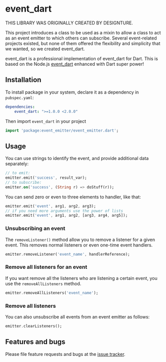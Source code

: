# event_dart

THIS LIBRARY WAS ORIGINALLY CREATED BY DESIGNTURE.

This project introduces a class to be used as a mixin to allow a class to act as an event emitter
to which others can subscribe.
Several event-related projects existed, but none of them offered the flexibility and simplicity that we wanted,
so we created event_dart.

event_dart is a professional implementation of event_dart for Dart. This is based on the Node.js
[event_dart][node_event_emitter] enhanced with Dart super power!

## Installation

To install package in your system, declare it as a dependency in `pubspec.yaml`:

```yaml
dependencies:
    event_dart: ">=1.0.0 <2.0.0"
```

Then import `event_dart` in your project

```dart
import 'package:event_emitter/event_emitter.dart';
```

## Usage

You can use strings to identify the event, and provide additional data separately:

```dart
// to emit:
emitter.emit('success', result_var);
// to subscribe:
emitter.on('success', (String r) => doStuff(r));
```

You can send zero or even to three elements to handler, like that:

```dart
emitter.emit('event', arg1, arg2, arg3);
// if you need more arguments use the power of lists
emitter.emit('event', arg1, arg2, [arg3, arg4, arg5]);
```

### Unsubscribing an event

The `removeListener()` method allow you to remove a listener for a given event.
This removes normal listeners or even one-time event handlers.

```dart
emitter.removeListener('event_name', handlerReference);
```

### Remove all listeners for an event

If you want remove all the listeners who are listening a certain event, you use the
`removeAllListeners` method.

```dart
emitter.removeAllListeners('event_name');
```

### Remove all listeners

You can also unsubscribe all events from an event emitter as follows:

```dart
emitter.clearListeners();
```

## Features and bugs

Please file feature requests and bugs at the [issue tracker][tracker].

[tracker]: http://example.com/issues/replaceme
[node_event_emitter]: https://nodejs.org/api/events.html#events_class_events_event_dart
